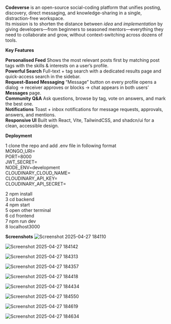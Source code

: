 **Codeverse** is an open-source social-coding platform that unifies posting, discovery, direct messaging, and knowledge-sharing in a single, distraction-free workspace.  
Its mission is to shorten the distance between *idea* and *implementation* by giving developers—​from beginners to seasoned mentors—​everything they need to collaborate and grow, without context-switching across 
dozens of tools.


**Key Features**

 **Personalised Feed**   Shows the most relevant posts first by matching post tags with the skills & interests on a user’s profile. </br>
 **Powerful Search**   Full-text + tag search with a dedicated results page and quick-access search in the sidebar. </br>
 **Request-Based Messaging**   “Message” button on every profile opens a dialog → receiver approves or blocks → chat appears in both users’ **Messages** page. </br>
 **Community Q&A**  Ask questions, browse by tag, vote on answers, and mark the best one. </br>
 **Notifications**  Toast + inbox notifications for message requests, approvals, answers, and mentions. </br>
 **Responsive UI**  Built with React, Vite, TailwindCSS, and shadcn/ui for a clean, accessible design. </br>


**Deployment**

1  clone the repo and add .env file in following format</br>
   MONGO_URI=</br>
   PORT=8000</br>
   JWT_SECRET=</br>
   NODE_ENV=development</br>
   CLOUDINARY_CLOUD_NAME=</br>
   CLOUDINARY_API_KEY=</br>
   CLOUDINARY_API_SECRET=</br>
   
2  npm install</br>
3  cd backend</br>
4  npm start</br>
5  open other terminal</br>
6  cd frontend</br>
7  npm run dev</br>
8  localhost3000</br>


**Screenshots**
![Screenshot 2025-04-27 184110](https://github.com/user-attachments/assets/2e3cf736-41ee-4bb7-9e36-d89746b29237)

![Screenshot 2025-04-27 184142](https://github.com/user-attachments/assets/fb5bef5b-28b2-48e1-b14c-c65f6e43c03e)

![Screenshot 2025-04-27 184313](https://github.com/user-attachments/assets/165aec27-a26f-44dc-9627-b0f68ce2826c)

![Screenshot 2025-04-27 184357](https://github.com/user-attachments/assets/28b9761a-7ec7-4570-84bc-3e117c19f955)

![Screenshot 2025-04-27 184418](https://github.com/user-attachments/assets/63db767c-723c-4ee4-8ffd-37255b700cb6)

![Screenshot 2025-04-27 184434](https://github.com/user-attachments/assets/c9951004-843c-40f9-8069-d08341fcb9a2)

![Screenshot 2025-04-27 184550](https://github.com/user-attachments/assets/4ae43f19-344a-42af-a1ad-f974af79cde1)

![Screenshot 2025-04-27 184619](https://github.com/user-attachments/assets/39166d3f-3d28-40e3-9205-626fa22f6e8c)

![Screenshot 2025-04-27 184634](https://github.com/user-attachments/assets/5e15b49d-a81e-4027-a35c-00b3b91c2471)

